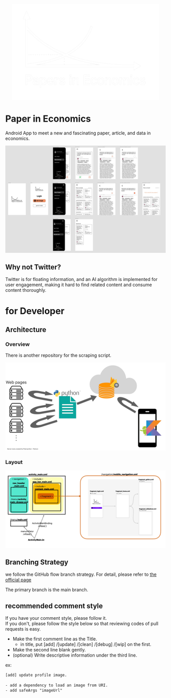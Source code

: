 
<p align="center">
  <img width="460" height="300" src="/images_for_doc/icon_white_wide.png">
</p>

# Paper in Economics
Android App to meet a new and fascinating paper, article, and data in economics.


![layout_image](/images_for_doc/layout_image.jpg)


## Why not Twitter?

Twitter is for floating information, and an AI algorithm is implemented for user engagement, making it hard to find related content and consume content thoroughly.




# for Developer

## Architecture

### Overview

There is another repository for the scraping script.

![architecture_overview](/images_for_doc/architecture_overview.jpg)

### Layout

![architecture_layout_file_diagram](/images_for_doc/architecture_layout_file_diagram.jpg)

## Branching Strategy
we follow the GitHub flow branch strategy.
For detail, please refer to [the official page](https://docs.github.com/en/get-started/quickstart/github-flow)

The primary branch is the main branch.

## recommended comment style

If you have your comment style, please follow it.  
If you don't, please follow the style below so that reviewing codes of pull requests is easy.
- Make the first comment line as the Title.
  - in title, put [add] /[update] /[clean] /[debug] /[wip] on the first.
- Make the second line blank gently.
- (optional) Write descriptive information under the third line.

ex:  
```
[add] update profile image.

- add a dependency to load an image from URI.
- add safeArgs "imageUrl"
```